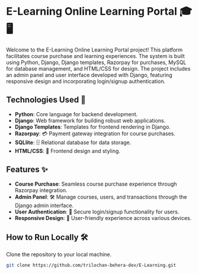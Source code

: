 # E-Learning Online Learning Portal 🎓🖥️

Welcome to the E-Learning Online Learning Portal project! This platform facilitates course purchase and learning experiences. The system is built using Python, Django, Django templates, Razorpay for purchases, MySQL for database management, and HTML/CSS for design. The project includes an admin panel and user interface developed with Django, featuring responsive design and incorporating login/signup authentication.

## Technologies Used 🚀

- **Python**: Core language for backend development.
- **Django**: Web framework for building robust web applications.
- **Django Templates**: Templates for frontend rendering in Django.
- **Razorpay**: 💳 Payment gateway integration for course purchases.
- **SQLlite**: 🗄️ Relational database for data storage.
- **HTML/CSS**: 🎨 Frontend design and styling.

## Features ✨

- **Course Purchase**: Seamless course purchase experience through Razorpay integration.
- **Admin Panel**: 🛠️ Manage courses, users, and transactions through the Django admin interface.
- **User Authentication**: 🔐 Secure login/signup functionality for users.
- **Responsive Design**: 📱 User-friendly experience across various devices.

## How to Run Locally 🛠️

Clone the repository to your local machine.
   ```bash
   git clone https://github.com/trilochan-behera-dev/E-Learning.git
